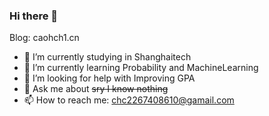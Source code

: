 ### Hi there 👋

Blog: caohch1.cn

- 🔭 I’m currently studying in Shanghaitech
- 🌱 I’m currently learning Probability and MachineLearning
- 🤔 I’m looking for help with Improving GPA
- 💬 Ask me about ~~sry I know nothing~~
- 📫 How to reach me: chc2267408610@gamail.com
